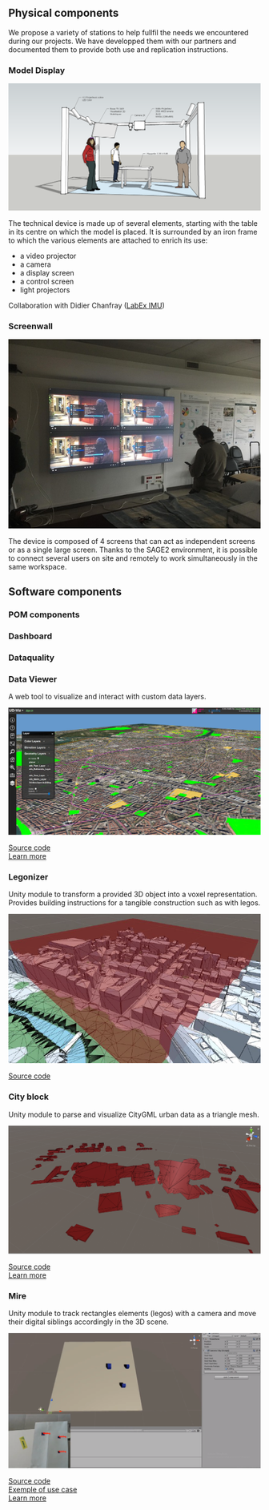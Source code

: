 ## Physical components
We propose a variety of stations to help fullfil the needs we encountered during our projects. We have developped them with our partners and documented them to provide both use and replication instructions.

### Model Display 
![erasme-imu](PartDieuModel/erasme-imu.png)

The technical device is made up of several elements, starting with the table in its centre on which the model is placed. It is surrounded by an iron frame to which the various elements are attached to enrich its use: 
* a video projector
* a camera
* a display screen
* a control screen
* light projectors


Collaboration with Didier Chanfray ([LabEx IMU](https://imu.universite-lyon.fr/))

### Screenwall


![Mur d'écrans](Doc_Devices/ASLAN_Device_1.jpg)

The device is composed of 4 screens that can act as independent screens or as a single large screen. Thanks to the SAGE2 environment, it is possible to connect several users on site and remotely to work simultaneously in the same workspace.

## Software components

### POM components
### Dashboard
### Dataquality


### Data Viewer
A web tool to visualize and interact with custom data layers.

![](Doc/UD-Viz_vue.png)

[Source code](https://github.com/VCityTeam/UD-Viz)  
[Learn more](Data_Viewer_Module)


### Legonizer
Unity module to transform a provided 3D object into a voxel representation.
Provides building instructions for a tangible construction such as with legos.

![](Doc/legonizer.png)

[Source code](https://github.com/VCityTeam/UD-Legonizer)

### City block
Unity module to parse and visualize CityGML urban data as a triangle mesh.

![](Doc/CityBlock.PNG)

[Source code](https://github.com/VCityTeam/DatAgora)  
[Learn more](Unity_GML_Parser_module)


### Mire
Unity module to track rectangles elements (legos) with a camera and move their digital siblings accordingly in the 3D scene.

![](Doc/CaptureMire2.PNG)

[Source code](https://github.com/VCityTeam/UD-Mire)  
[Exemple of use case ](https://www.youtube.com/watch?v=AbVM-ZPWpCQ)  
[Learn more](Mire_module)
